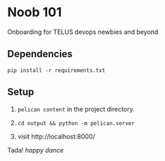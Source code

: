 # Noob 101

Onboarding for TELUS devops newbies and beyond

## Dependencies

`pip install -r requirements.txt`

## Setup

1. `pelican content` in the project directory.

2. `cd output && python -m pelican.server`

3. visit http://localhost:8000/

Tada!
*happy dance*
